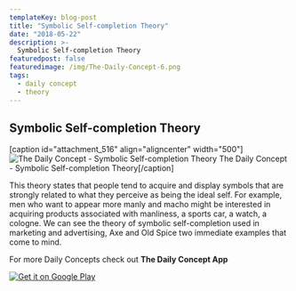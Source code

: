 ```yaml
---
templateKey: blog-post
title: "Symbolic Self-completion Theory"
date: "2018-05-22"
description: >-
  Symbolic Self-completion Theory
featuredpost: false
featuredimage: /img/The-Daily-Concept-6.png
tags:
  - daily concept
  - theory
---
```


## Symbolic Self-completion Theory

\[caption id="attachment\_516" align="aligncenter" width="500"\]![The Daily Concept - Symbolic Self-completion Theory](https://stefantesoi.com/wp-content/uploads/2018/05/The-Daily-Concept-6.png) The Daily Concept - Symbolic Self-completion Theory\[/caption\]

This theory states that people tend to acquire and display symbols that are strongly related to what they perceive as being the ideal self. For example, men who want to appear more manly and macho might be interested in acquiring products associated with manliness, a sports car, a watch, a cologne. We can see the theory of symbolic self-completion used in marketing and advertising, Axe and Old Spice two immediate examples that come to mind.

For more Daily Concepts check out **The Daily Concept App**

[![Get it on Google Play](https://play.google.com/intl/en_us/badges/images/generic/en_badge_web_generic.png)](https://play.google.com/store/apps/details?id=com.conceptaday&pcampaignid=MKT-Other-global-all-co-prtnr-py-PartBadge-Mar2515-1)

